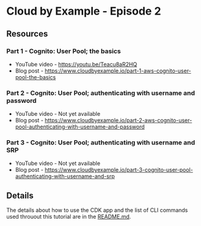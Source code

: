 # Cloud by Example - Episode 2

## Resources

### Part 1 - Cognito: User Pool; the basics

* YouTube video - https://youtu.be/Teacu8aR2HQ
* Blog post - https://www.cloudbyexample.io/part-1-aws-cognito-user-pool-the-basics

### Part 2 - Cognito: User Pool; authenticating with username and password

* YouTube video - Not yet available
* Blog post - https://www.cloudbyexample.io/part-2-aws-cognito-user-pool-authenticating-with-username-and-password

### Part 3 - Cognito: User Pool; authenticating with username and SRP

* YouTube video - Not yet available
* Blog post - https://www.cloudbyexample.io/part-3-cognito-user-pool-authenticating-with-username-and-srp

## Details

The details about how to use the CDK app and the list of CLI commands used throuout this tutorial are in the [README.md](https://github.com/awons/cbe-e002/blob/main/cdk/README.md).

